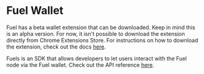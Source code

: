 # Fuel Wallet

Fuel has a beta wallet extension that can be downloaded. Keep in mind this is an alpha version. For now, it isn't possible to download the extension directly from Chrome Extensions Store. For instructions on how to download the extension, check out the docs [here](https://fuels-wallet.vercel.app/docs/install/#installing-extension).

Fuels is an SDK that allows developers to let users interact with the Fuel node via the Fuel wallet. Check out the API reference [here](https://fuels-wallet.vercel.app/docs/api/).
